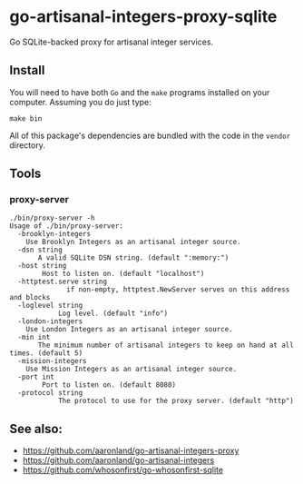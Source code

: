 # go-artisanal-integers-proxy-sqlite

Go SQLite-backed proxy for artisanal integer services.

## Install

You will need to have both `Go` and the `make` programs installed on your computer. Assuming you do just type:

```
make bin
```

All of this package's dependencies are bundled with the code in the `vendor` directory.

## Tools

### proxy-server

```
./bin/proxy-server -h
Usage of ./bin/proxy-server:
  -brooklyn-integers
	Use Brooklyn Integers as an artisanal integer source.
  -dsn string
       A valid SQLite DSN string. (default ":memory:")
  -host string
    	Host to listen on. (default "localhost")
  -httptest.serve string
    		  if non-empty, httptest.NewServer serves on this address and blocks
  -loglevel string
    	    Log level. (default "info")
  -london-integers
	Use London Integers as an artisanal integer source.
  -min int
       The minimum number of artisanal integers to keep on hand at all times. (default 5)
  -mission-integers
	Use Mission Integers as an artisanal integer source.
  -port int
    	Port to listen on. (default 8080)
  -protocol string
    	    The protocol to use for the proxy server. (default "http")
```

## See also:

* https://github.com/aaronland/go-artisanal-integers-proxy
* https://github.com/aaronland/go-artisanal-integers
* https://github.com/whosonfirst/go-whosonfirst-sqlite
